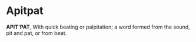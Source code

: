 # Apitpat

**APIT'PAT**, With quick beating or palpitation; a word formed from the sound, pit and pat, or from beat.